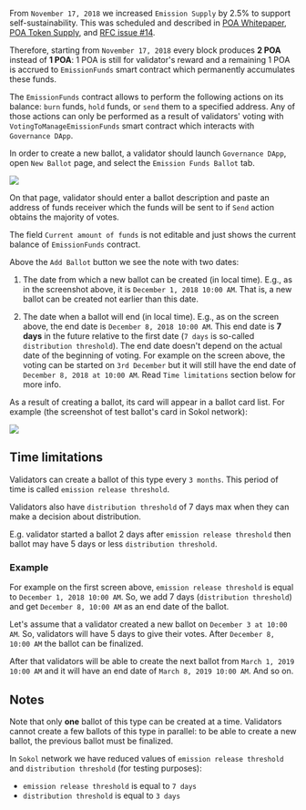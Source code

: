 From `November 17, 2018` we increased `Emission Supply` by 2.5% to support self-sustainability. This was scheduled and described in [POA Whitepaper](https://github.com/poanetwork/wiki/wiki/POA-Network-Whitepaper#economy), [POA Token Supply](https://github.com/poanetwork/wiki/wiki/POA-Token-Supply#after-the-core-launch), and [RFC issue #14](https://github.com/poanetwork/RFC/issues/14).

Therefore, starting from `November 17, 2018` every block produces **2 POA** instead of **1 POA**: 1 POA is still for validator's reward and a remaining 1 POA is accrued to `EmissionFunds` smart contract which permanently accumulates these funds.

The `EmissionFunds` contract allows to perform the following actions on its balance: `burn` funds, `hold` funds, or `send` them to a specified address. Any of those actions can only be performed as a result of validators' voting with `VotingToManageEmissionFunds` smart contract which interacts with `Governance DApp`.

In order to create a new ballot, a validator should launch `Governance DApp`, open `New Ballot` page, and select the `Emission Funds Ballot` tab.

![](https://raw.githubusercontent.com/poanetwork/wiki/master/assets/imgs/manage-emission-funds/new-ballot.png)

On that page, validator should enter a ballot description and paste an address of funds receiver which the funds will be sent to if `Send` action obtains the majority of votes.

The field `Current amount of funds` is not editable and just shows the current balance of `EmissionFunds` contract.

Above the `Add Ballot` button we see the note with two dates:

1) The date from which a new ballot can be created (in local time). E.g., as in the screenshot above, it is `December 1, 2018 10:00 AM`. That is, a new ballot can be created not earlier than this date.

2) The date when a ballot will end (in local time). E.g., as on the screen above, the end date is `December 8, 2018 10:00 AM`. This end date is **7 days** in the future relative to the first date (`7 days` is so-called `distribution threshold`). The end date doesn't depend on the actual date of the beginning of voting. For example on the screen above, the voting can be started on `3rd December` but it will still have the end date of `December 8, 2018 at 10:00 AM`. Read `Time limitations` section below for more info.

As a result of creating a ballot, its card will appear in a ballot card list. For example (the screenshot of test ballot's card in Sokol network):

![](https://raw.githubusercontent.com/poanetwork/wiki/master/assets/imgs/manage-emission-funds/ballot-card.png)

## Time limitations

Validators can create a ballot of this type every `3 months`. This period of time is called `emission release threshold`.

Validators also have `distribution threshold` of 7 days max when they can make a decision about distribution.

E.g. validator started a ballot 2 days after `emission release threshold` then ballot may have 5 days or less `distribution threshold`.

### Example

For example on the first screen above, `emission release threshold` is equal to `December 1, 2018 10:00 AM`. So, we add 7 days (`distribution threshold`) and get `December 8, 10:00 AM` as an end date of the ballot.

Let's assume that a validator created a new ballot on `December 3 at 10:00 AM`. So, validators will have 5 days to give their votes. After `December 8, 10:00 AM` the ballot can be finalized.

After that validators will be able to create the next ballot from `March 1, 2019 10:00 AM` and it will have an end date of `March 8, 2019 10:00 AM`. And so on.

## Notes

Note that only **one** ballot of this type can be created at a time. Validators cannot create a few ballots of this type in parallel: to be able to create a new ballot, the previous ballot must be finalized.

In `Sokol` network we have reduced values of `emission release threshold` and `distribution threshold` (for testing purposes):
- `emission release threshold` is equal to `7 days`
- `distribution threshold` is equal to `3 days`
